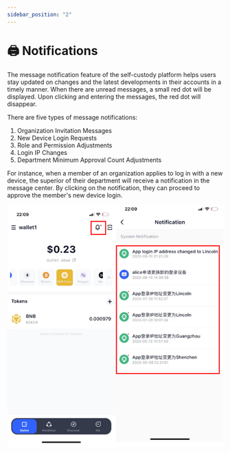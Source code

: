 ```yaml
---
sidebar_position: "2"
---
```

# 🖨 Notifications

The message notification feature of the self-custody platform helps users stay updated on changes and the latest developments in their accounts in a timely manner. When there are unread messages, a small red dot will be displayed. Upon clicking and entering the messages, the red dot will disappear.

There are five types of message notifications:

1. Organization Invitation Messages
2. New Device Login Requests
3. Role and Permission Adjustments
4. Login IP Changes
5. Department Minimum Approval Count Adjustments

For instance, when a member of an organization applies to log in with a new device, the superior of their department will receive a notification in the message center. By clicking on the notification, they can proceed to approve the member's new device login.

<div align="left">

![](<../images/assets/image (3).png>)

</div>

<figure><img src="https://newhuotech.larksuite.com/space/api/box/stream/download/asynccode/?
code=MjRlZmVmYjA2MDZiOTBmYzc1M2YwNDdiMjYwM2VhOTZfeEc4Uk9Qd2FVbE1VN01VZHNqWUw5cGpzOWlBYUtDOThfVG9rZW46UTVYMGJUczllb2xvRll4UktmcHVrZDVqczhwXzE2ODM2NDQ3NzI6MTY4MzY0ODM3Ml9WNA" alt=""/><figcaption></figcaption></figure>

